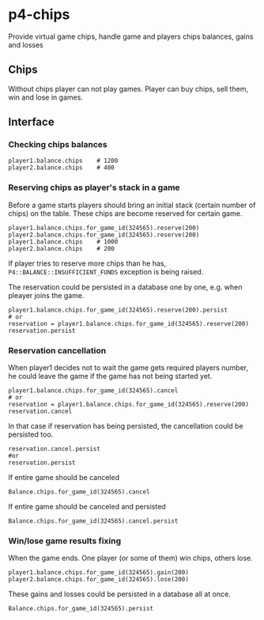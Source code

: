 p4-chips
=======

Provide virtual game chips, handle game and players chips balances, gains and losses

## Chips

Without chips player can not play games. Player can buy chips, sell them, win and lose in games.

## Interface

### Checking chips balances

    player1.balance.chips    # 1200
    player2.balance.chips    # 400

### Reserving chips as player's stack in a game

Before a game starts players should bring an initial stack (certain number of chips) on the table. These chips are become reserved for certain game.

    player1.balance.chips.for_game_id(324565).reserve(200)
    player2.balance.chips.for_game_id(324565).reserve(200)
    player1.balance.chips    # 1000
    player2.balance.chips    # 200

If player tries to reserve more chips than he has, `P4::BALANCE::INSUFFICIENT_FUNDS` exception is being raised.

The reservation could be persisted in a database one by one, e.g. when pleayer joins the game.

    player1.balance.chips.for_game_id(324565).reserve(200).persist
    # or 
    reservation = player1.balance.chips.for_game_id(324565).reserve(200)
    reservation.persist
    
### Reservation cancellation

When player1 decides not to wait the game gets required players number, he could leave the game if the game has not being started yet.

    player1.balance.chips.for_game_id(324565).cancel
    # or
    reservation = player1.balance.chips.for_game_id(324565).reserve(200)
    reservation.cancel
    
In that case if reservation has being persisted, the cancellation could be persisted too.

    reservation.cancel.persist
    #or
    reservation.persist

If entire game should be canceled

    Balance.chips.for_game_id(324565).cancel

If entire game should be canceled and persisted

    Balance.chips.for_game_id(324565).cancel.persist

### Win/lose game results fixing

When the game ends. One player (or some of them) win chips, others lose.
    
    player1.balance.chips.for_game_id(324565).gain(200)
    player2.balance.chips.for_game_id(324565).lose(200)
    
These gains and losses could be persisted in a database all at once.

    Balance.chips.for_game_id(324565).persist
